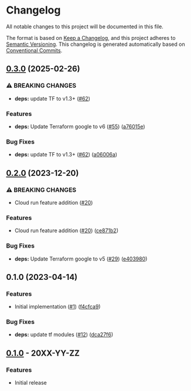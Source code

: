 # Changelog

All notable changes to this project will be documented in this file.

The format is based on
[Keep a Changelog](https://keepachangelog.com/en/1.0.0/),
and this project adheres to
[Semantic Versioning](https://semver.org/spec/v2.0.0.html).
This changelog is generated automatically based on [Conventional Commits](https://www.conventionalcommits.org/en/v1.0.0/).

## [0.3.0](https://github.com/GoogleCloudPlatform/terraform-google-cloud-deploy/compare/v0.2.0...v0.3.0) (2025-02-26)


### ⚠ BREAKING CHANGES

* **deps:** update TF to v1.3+ ([#62](https://github.com/GoogleCloudPlatform/terraform-google-cloud-deploy/issues/62))

### Features

* **deps:** Update Terraform google to v6 ([#55](https://github.com/GoogleCloudPlatform/terraform-google-cloud-deploy/issues/55)) ([a76015e](https://github.com/GoogleCloudPlatform/terraform-google-cloud-deploy/commit/a76015ef7b536b27f847096d04a6db55a733309c))


### Bug Fixes

* **deps:** update TF to v1.3+ ([#62](https://github.com/GoogleCloudPlatform/terraform-google-cloud-deploy/issues/62)) ([a06006a](https://github.com/GoogleCloudPlatform/terraform-google-cloud-deploy/commit/a06006ae4d78d890c9515e29a6036525eb9051b2))

## [0.2.0](https://github.com/GoogleCloudPlatform/terraform-google-cloud-deploy/compare/v0.1.0...v0.2.0) (2023-12-20)


### ⚠ BREAKING CHANGES

* Cloud run feature addition ([#20](https://github.com/GoogleCloudPlatform/terraform-google-cloud-deploy/issues/20))

### Features

* Cloud run feature addition ([#20](https://github.com/GoogleCloudPlatform/terraform-google-cloud-deploy/issues/20)) ([ce871b2](https://github.com/GoogleCloudPlatform/terraform-google-cloud-deploy/commit/ce871b2cf00dcde29b6294dc12d844e1a430cde8))


### Bug Fixes

* **deps:** Update Terraform google to v5 ([#29](https://github.com/GoogleCloudPlatform/terraform-google-cloud-deploy/issues/29)) ([e403980](https://github.com/GoogleCloudPlatform/terraform-google-cloud-deploy/commit/e4039805fef53e38438b7ec8c29120a064c4ece9))

## 0.1.0 (2023-04-14)


### Features

* Initial implementation ([#1](https://github.com/GoogleCloudPlatform/terraform-google-cloud-deploy/issues/1)) ([f4cfca9](https://github.com/GoogleCloudPlatform/terraform-google-cloud-deploy/commit/f4cfca936d7d194fcc2adb4d81c06db8985fdb0a))


### Bug Fixes

* **deps:** update tf modules ([#12](https://github.com/GoogleCloudPlatform/terraform-google-cloud-deploy/issues/12)) ([dca27f6](https://github.com/GoogleCloudPlatform/terraform-google-cloud-deploy/commit/dca27f66da86034a039cda01d84dddba6747f9b5))

## [0.1.0](https://github.com/terraform-google-modules/terraform-google-cloud-deploy/releases/tag/v0.1.0) - 20XX-YY-ZZ

### Features

- Initial release

[0.1.0]: https://github.com/terraform-google-modules/terraform-google-cloud-deploy/releases/tag/v0.1.0
